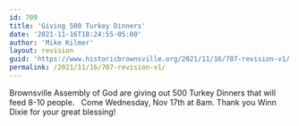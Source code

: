 ```yaml
---
id: 709
title: 'Giving 500 Turkey Dinners'
date: '2021-11-16T18:24:55-05:00'
author: 'Mike Kilmer'
layout: revision
guid: 'https://www.historicbrownsville.org/2021/11/16/707-revision-v1/'
permalink: /2021/11/16/707-revision-v1/
---
```


<!-- wp:paragraph -->
<p>Brownsville Assembly of God are giving out 500 Turkey Dinners that will feed 8-10 people.   Come Wednesday, Nov 17th at 8am. Thank you Winn Dixie for your great blessing!</p>
<!-- /wp:paragraph -->

<!-- wp:paragraph -->
<p></p>
<!-- /wp:paragraph -->